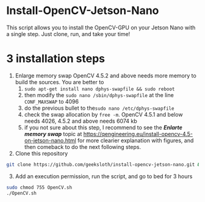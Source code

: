 # Install-OpenCV-Jetson-Nano
This script allows you to install the OpenCV-GPU on your Jetson Nano with a single step. Just clone, run, and take your time!

# 3 installation steps
1. Enlarge memory swap
OpenCV 4.5.2 and above needs more memory to build the sources. You are better to 
    1. ```sudo apt-get install nano dphys-swapfile && sudo reboot```  
    2. then modify the ```sudo nano /sbin/dphys-swapfile``` at the line ```CONF_MAXSWAP``` to 4096
    3. do the previous bullet to the```sudo nano /etc/dphys-swapfile```
    4. check the swap allocation by ```free -m```. OpenCV 4.5.1 and below needs 4026, 4.5.2 and above needs 6074 kb
    5. if you not sure about this step, I recommend to see the ***Enlarte memory swap*** topic at https://qengineering.eu/install-opencv-4.5-on-jetson-nano.html for more clearier explanation with figures, and then comeback to do the next following steps.
2. Clone this repository
```bash
git clone https://github.com/geeksloth/install-opencv-jetson-nano.git && cd install-opencv-jetson-nano
```
3. Add an execution permission, run the script, and go to bed for 3 hours
```bash
sudo chmod 755 OpenCV.sh
./OpenCV.sh
```
